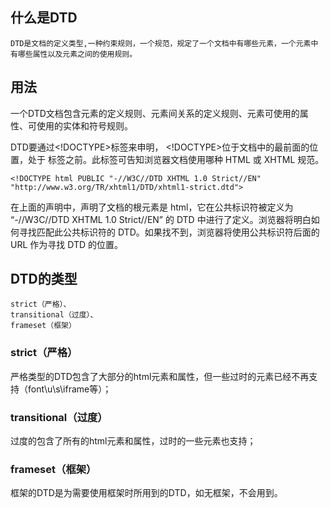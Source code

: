 ## 什么是DTD

    DTD是文档的定义类型,一种约束规则，一个规范，规定了一个文档中有哪些元素，一个元素中有哪些属性以及元素之间的使用规则。

## 用法

一个DTD文档包含元素的定义规则、元素间关系的定义规则、元素可使用的属性、可使用的实体和符号规则。

DTD要通过<!DOCTYPE>标签来申明， <!DOCTYPE>位于文档中的最前面的位置，处于 <html> 标签之前。此标签可告知浏览器文档使用哪种 HTML 或 XHTML 规范。
   
    <!DOCTYPE html PUBLIC "-//W3C//DTD XHTML 1.0 Strict//EN" "http://www.w3.org/TR/xhtml1/DTD/xhtml1-strict.dtd">

在上面的声明中，声明了文档的根元素是 html，它在公共标识符被定义为 “-//W3C//DTD XHTML 1.0 Strict//EN” 的 DTD 中进行了定义。浏览器将明白如何寻找匹配此公共标识符的 DTD。如果找不到，浏览器将使用公共标识符后面的 URL 作为寻找 DTD 的位置。

## DTD的类型
    
    strict（严格）、
    transitional（过度）、
    frameset（框架）
    

### strict（严格）

严格类型的DTD包含了大部分的html元素和属性，但一些过时的元素已经不再支持（font\u\s\iframe等）；

### transitional（过度）

过度的包含了所有的html元素和属性，过时的一些元素也支持；

### frameset（框架）

框架的DTD是为需要使用框架时所用到的DTD，如无框架，不会用到。


